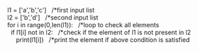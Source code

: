 l1 = ['a','b','c']       &nbsp;             /*first input list <br>
l2 = ['b','d']              &nbsp;          /*second input list <br>
for i in range(0,len(l1)):    &nbsp;        /*loop to check all elements <br>
 &nbsp;   if l1[i] not in l2:   &nbsp;            /*check if the element of l1 is not present in l2 <br>
 &nbsp;&nbsp;  &nbsp;     print(l1[i])      &nbsp;            /*print the element if above condition is satisfied <br>
